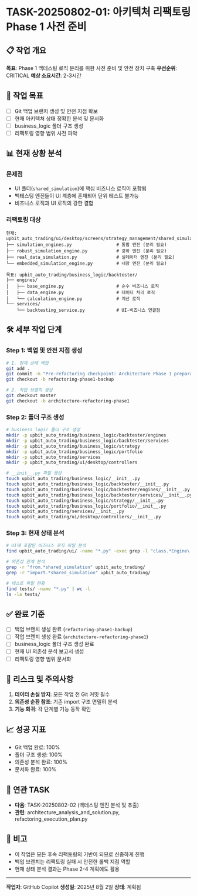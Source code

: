 # TASK-20250802-01: 아키텍처 리팩토링 Phase 1 사전 준비

## 📋 작업 개요
**목표**: Phase 1 백테스팅 로직 분리를 위한 사전 준비 및 안전 장치 구축
**우선순위**: CRITICAL
**예상 소요시간**: 2-3시간

## 🎯 작업 목표
- [ ] Git 백업 브랜치 생성 및 안전 지점 확보
- [ ] 현재 아키텍처 상태 정확한 분석 및 문서화
- [ ] business_logic 폴더 구조 생성
- [ ] 리팩토링 영향 범위 사전 파악

## 📊 현재 상황 분석

### 문제점 
- UI 폴더(`shared_simulation`)에 핵심 비즈니스 로직이 포함됨
- 백테스팅 엔진들이 UI 계층에 혼재되어 단위 테스트 불가능
- 비즈니스 로직과 UI 로직의 강한 결합

### 리팩토링 대상
```
현재: upbit_auto_trading/ui/desktop/screens/strategy_management/shared_simulation/engines/
├── simulation_engines.py                 # 통합 엔진 (분리 필요)
├── robust_simulation_engine.py           # 강화 엔진 (분리 필요)
├── real_data_simulation.py               # 실데이터 엔진 (분리 필요)
└── embedded_simulation_engine.py         # 내장 엔진 (분리 필요)

목표: upbit_auto_trading/business_logic/backtester/
├── engines/
│   ├── base_engine.py                    # 순수 비즈니스 로직
│   ├── data_engine.py                    # 데이터 처리 로직
│   └── calculation_engine.py             # 계산 로직
└── services/
    └── backtesting_service.py            # UI-비즈니스 연결점
```

## 🛠️ 세부 작업 단계

### Step 1: 백업 및 안전 지점 생성
```bash
# 1. 현재 상태 백업
git add .
git commit -m "Pre-refactoring checkpoint: Architecture Phase 1 preparation"
git checkout -b refactoring-phase1-backup

# 2. 작업 브랜치 생성
git checkout master
git checkout -b architecture-refactoring-phase1
```

### Step 2: 폴더 구조 생성
```bash
# business_logic 폴더 구조 생성
mkdir -p upbit_auto_trading/business_logic/backtester/engines
mkdir -p upbit_auto_trading/business_logic/backtester/services
mkdir -p upbit_auto_trading/business_logic/strategy
mkdir -p upbit_auto_trading/business_logic/portfolio
mkdir -p upbit_auto_trading/services
mkdir -p upbit_auto_trading/ui/desktop/controllers

# __init__.py 파일 생성
touch upbit_auto_trading/business_logic/__init__.py
touch upbit_auto_trading/business_logic/backtester/__init__.py
touch upbit_auto_trading/business_logic/backtester/engines/__init__.py
touch upbit_auto_trading/business_logic/backtester/services/__init__.py
touch upbit_auto_trading/business_logic/strategy/__init__.py
touch upbit_auto_trading/business_logic/portfolio/__init__.py
touch upbit_auto_trading/services/__init__.py
touch upbit_auto_trading/ui/desktop/controllers/__init__.py
```

### Step 3: 현재 상태 분석
```bash
# UI에 포함된 비즈니스 로직 파일 분석
find upbit_auto_trading/ui/ -name "*.py" -exec grep -l "class.*Engine\|def.*calculate\|def.*analyze" {} \;

# 의존성 관계 분석
grep -r "from.*shared_simulation" upbit_auto_trading/
grep -r "import.*shared_simulation" upbit_auto_trading/

# 테스트 파일 현황
find tests/ -name "*.py" | wc -l
ls -la tests/
```

## ✅ 완료 기준
- [ ] 백업 브랜치 생성 완료 (`refactoring-phase1-backup`)
- [ ] 작업 브랜치 생성 완료 (`architecture-refactoring-phase1`)
- [ ] business_logic 폴더 구조 생성 완료
- [ ] 현재 UI 의존성 분석 보고서 생성
- [ ] 리팩토링 영향 범위 문서화

## 🚨 리스크 및 주의사항
1. **데이터 손실 방지**: 모든 작업 전 Git 커밋 필수
2. **의존성 순환 참조**: 기존 import 구조 면밀히 분석
3. **기능 회귀**: 각 단계별 기능 동작 확인

## 📈 성공 지표
- Git 백업 완료: 100%
- 폴더 구조 생성: 100%
- 의존성 분석 완료: 100%
- 문서화 완료: 100%

## 🔗 연관 TASK
- **다음**: TASK-20250802-02 (백테스팅 엔진 분석 및 추출)
- **관련**: architecture_analysis_and_solution.py, refactoring_execution_plan.py

## 📝 비고
- 이 작업은 모든 후속 리팩토링의 기반이 되므로 신중하게 진행
- 백업 브랜치는 리팩토링 실패 시 안전한 롤백 지점 역할
- 현재 상태 분석 결과는 Phase 2-4 계획에도 활용

---
**작업자**: GitHub Copilot
**생성일**: 2025년 8월 2일
**상태**: 계획됨
